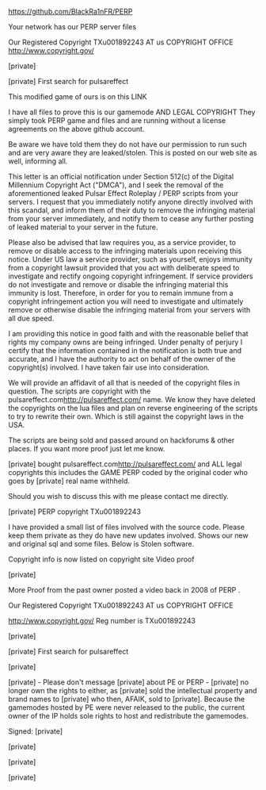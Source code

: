 
https://github.com/BlackRa1nFR/PERP

Your network has our PERP server files

Our Registered Copyright TXu001892243 AT us COPYRIGHT OFFICE
http://www.copyright.gov/

[private]

[private] First search
for pulsareffect

This modified game of ours is on this LINK

I have all files to prove this is our gamemode AND LEGAL COPYRIGHT They
simply took PERP game and files and are running without a license
agreements on the above github account.

Be aware we have told them they do not have our permission to run such
and are very aware they are leaked/stolen.
This is posted on our web site as well, informing all.

This letter is an official notification under Section 512(c) of the
Digital Millennium Copyright Act ("DMCA"), and I seek the removal of the
aforementioned leaked Pulsar Effect Roleplay / PERP scripts from your
servers. I request that you immediately notify anyone directly involved
with this scandal, and inform them of their duty to remove the
infringing material from your server immediately, and notify them to
cease any further posting of leaked material to your server in the
future.

Please also be advised that law requires you, as a service provider, to
remove or disable access to the infringing materials upon receiving this
notice. Under US law a service provider, such as yourself, enjoys
immunity from a copyright lawsuit provided that you act with deliberate
speed to investigate and rectify ongoing copyright infringement. If
service providers do not investigate and remove or disable the
infringing material this immunity is lost. Therefore, in order for you
to remain immune from a copyright infringement action you will need to
investigate and ultimately remove or otherwise disable the infringing
material from your servers with all due speed.

I am providing this notice in good faith and with the reasonable belief
that rights my company owns are being infringed. Under penalty of
perjury I certify that the information contained in the notification is
both true and accurate, and I have the authority to act on behalf of the
owner of the copyright(s) involved. I have taken fair use into consideration.

We will provide an affidavit of all that is needed of the copyright files
in question. The scripts are copyright with the pulsareffect.com<http://pulsareffect.com/> name.
We know they have deleted the copyrights on the lua files and plan on
reverse engineering of the scripts to try to rewrite their own. Which is still
against the copyright laws in the USA.

The scripts are being sold and passed around on hackforums &
other places. If you want more proof just let me know.

[private] bought pulsareffect.com<http://pulsareffect.com/> and ALL legal copyrights this includes the
GAME PERP coded by the original coder who goes by [private] real name
withheld.

Should you wish to discuss this with me please contact me directly.

[private] PERP copyright TXu001892243

I have provided a small list of files involved with the source code. Please
keep them private as they do have new updates involved. Shows our new
and original sql and some files. Below is Stolen software.

Copyright info is now listed on copyright site Video proof

[private]

More Proof from the past owner posted a video back in 2008 of PERP .

Our Registered Copyright TXu001892243 AT us COPYRIGHT OFFICE

http://www.copyright.gov/ Reg number is TXu001892243

[private]

[private] First search
for pulsareffect

[private]

[private] - Please don't message [private] about PE or PERP - [private] no longer own
the rights to either, as [private] sold the intellectual property and brand
names to [private] who then, AFAIK, sold to [private]. Because the gamemodes
hosted by PE were never released to the public, the current owner of the
IP holds sole rights to host and redistribute the gamemodes.

Signed: [private]

[private]

[private]

[private]
